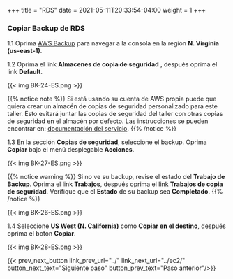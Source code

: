 +++
title = "RDS"
date =  2021-05-11T20:33:54-04:00
weight = 1
+++

###  Copiar Backup de RDS

1.1 Oprima [AWS Backup](https://us-east-1.console.aws.amazon.com/backup/home?region=us-east-1#/) para navegar a la consola en la región **N. Virginia (us-east-1)**.

1.2 Oprima el link **Almacenes de copia de seguridad** , después oprima el link **Default**.

{{< img BK-24-ES.png >}}

{{% notice note %}}
Si está usando su cuenta de AWS propia puede que quiera crear un almacén de copias de seguridad personalizado para este taller. Esto evitará juntar las copias de seguridad del taller con otras copias de seguridad en el almacén por defecto. Las instrucciones se pueden encontrar en: [documentación del servicio](https://docs.aws.amazon.com/aws-backup/latest/devguide/vaults.html).
{{% /notice %}}

1.3 En la sección **Copias de seguridad**, seleccione el backup. Oprima **Copiar** bajo el menú desplegable **Acciones**.

{{< img BK-27-ES.png >}}

{{% notice warning %}}
Si no ve su backup, revise el estado del **Trabajo de Backup**. Oprima el link **Trabajos**, después oprima el link **Trabajos de copia de seguridad**. Verifique que el **Estado** de su backup sea **Completado**.
{{% /notice %}}

{{< img BK-26-ES.png >}}

1.4 Seleccione **US West (N. California)** como **Copiar en el destino**, después oprima el botón **Copiar**.

{{< img BK-28-ES.png >}}

{{< prev_next_button link_prev_url="../" link_next_url="../ec2/" button_next_text="Siguiente paso" button_prev_text="Paso anterior"/>}}
